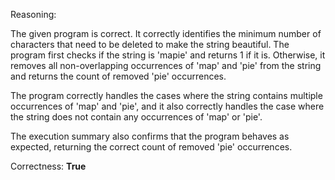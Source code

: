 Reasoning:

The given program is correct. It correctly identifies the minimum number of characters that need to be deleted to make the string beautiful. The program first checks if the string is 'mapie' and returns 1 if it is. Otherwise, it removes all non-overlapping occurrences of 'map' and 'pie' from the string and returns the count of removed 'pie' occurrences.

The program correctly handles the cases where the string contains multiple occurrences of 'map' and 'pie', and it also correctly handles the case where the string does not contain any occurrences of 'map' or 'pie'.

The execution summary also confirms that the program behaves as expected, returning the correct count of removed 'pie' occurrences.

Correctness: **True**